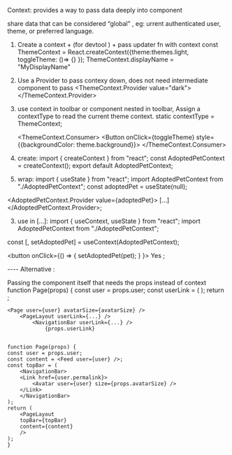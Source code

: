 Context:  provides a way to pass data deeply into component

share data that can be considered “global” , eg: urrent authenticated user, theme, or preferred language.

1. Create a context + (for devtool ) + pass updater fn with context
const ThemeContext = React.createContext({theme:themes.light, toggleTheme: ()=> {} });
ThemeContext.displayName = "MyDisplayName"

2.  Use a Provider to pass contexy down, does not need intermediate component to pass 
<ThemeContext.Provider value="dark">
    <Toolbar /> 
</ThemeContext.Provider>

3. use context in toolbar or component nested in toolbar, Assign a contextType to read the current theme context.
static contextType = ThemeContext;

    <ThemeContext.Consumer>
        <Button  onClick={toggleTheme}
                style={{backgroundColor: theme.background}}>
    </ThemeContext.Consumer>




1. create: 
import { createContext } from "react";
const AdoptedPetContext = createContext();
export default AdoptedPetContext;

2. wrap:
import { useState } from "react";
import AdoptedPetContext from "./AdoptedPetContext";
const adoptedPet = useState(null);

<AdoptedPetContext.Provider value={adoptedPet}>
[…]
</AdoptedPetContext.Provider>;

3. use in […]: 
import { useContext, useState } from "react";
import AdoptedPetContext from "./AdoptedPetContext";

const [, setAdoptedPet] = useContext(AdoptedPetContext);

<button onClick={() => { setAdoptedPet(pet); } }> Yes </button>;












---- Alternative <example>: 

Passing the component itself that needs the props instead of context 
    function Page(props) {
        const user = props.user;
        const userLink = (
            <Link href={user.permalink}>
                <Avatar user={user} size={props.avatarSize} />
            </Link>
        );
    return <PageLayout userLink={userLink} />;


    <Page user={user} avatarSize={avatarSize} />
        <PageLayout userLink={...} />
            <NavigationBar userLink={...} />
                {props.userLink}


    function Page(props) {
    const user = props.user;
    const content = <Feed user={user} />;
    const topBar = (
        <NavigationBar>
        <Link href={user.permalink}>
            <Avatar user={user} size={props.avatarSize} />
        </Link>
        </NavigationBar>
    );
    return (
        <PageLayout
        topBar={topBar}
        content={content}
        />
    );
    }

